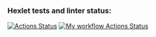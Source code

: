 ### Hexlet tests and linter status:

[![Actions Status](https://github.com/raf-coffee/frontend-project-11/workflows/hexlet-check/badge.svg)](https://github.com/raf-coffee/frontend-project-11/actions)
[![My workflow Actions Status](https://github.com/raf-coffee/frontend-project-11/workflows/my-workflow/badge.svg)](https://github.com/raf-coffee/frontend-project-11/actions/workflows/my-workflow.yml/badge.svg)

